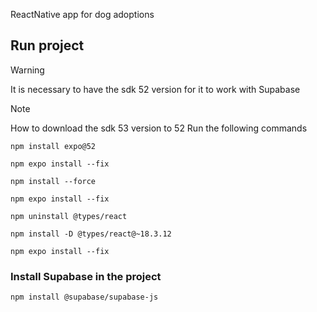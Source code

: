 ReactNative app for dog adoptions

## Run project
>[!WARNING]
>It is necessary to have the sdk 52 version for it to work with Supabase

>[!NOTE]
>How to download the sdk 53 version to 52
>Run the following commands

``npm install expo@52`` 

``npm expo install --fix``

``npm install --force``

``npm expo install --fix``

``npm uninstall @types/react``

``npm install -D @types/react@~18.3.12``

``npm expo install --fix`` 

### Install Supabase in the project
 ``npm install @supabase/supabase-js``

